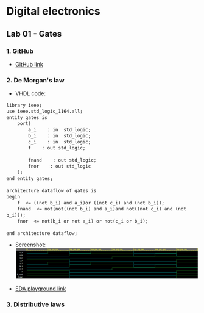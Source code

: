 # Digital electronics
## Lab 01 - Gates 
### 1. GitHub
- [GitHub link](https://github.com/rubinektomas/Digital-electronics-1)

### 2. De Morgan's law
- VHDL code:
```
library ieee;               
use ieee.std_logic_1164.all;
entity gates is
    port(
        a_i    : in  std_logic;         
        b_i    : in  std_logic;        
        c_i	   : in  std_logic;
        f    : out std_logic;         
        
        fnand    : out std_logic; 
        fnor    : out std_logic
    );
end entity gates;

architecture dataflow of gates is
begin
    f  <= ((not b_i) and a_i)or ((not c_i) and (not b_i));
    fnand  <= not(not((not b_i) and a_i)and not((not c_i) and (not b_i)));
    fnor  <= not(b_i or not a_i) or not(c_i or b_i);
    
end architecture dataflow;
```
- Screenshot:
![alt text](https://github.com/rubinektomas/Digital-electronics-1/blob/main/Labs/01-gates/demorgan.PNG "De Morgan's law")

- [EDA playground link](https://www.edaplayground.com/x/aN_a)

### 3. Distributive laws

